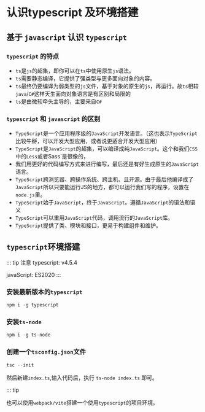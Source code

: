 # 认识typescript 及环境搭建

## 基于 `javascript` 认识 `typescript`

### `typescript` 的特点

* `ts`是`js`的超集，即你可以在`ts`中使用原生`js`语法。
* `ts`需要静态编译，它提供了强类型与更多面向对象的内容。
* `ts`最终仍要编译为弱类型的`js`文件，基于对象的原生的`js`，再运行。故`ts`相较`java`/`C#`这样天生面向对象语言是有区别和局限的
* `ts`是由微软牵头主导的，主要来自`C#`

### `typescript` 和 `javascript` 的区别

* `TypeScript`是一个应用程序级的`JavaScript`开发语言。（这也表示`TypeScript`比较牛掰，可以开发大型应用，或者说更适合开发大型应用）
* `TypeScript`是`JavaScript`的超集，可以编译成纯`JavaScript`。这个和我们`CSS`中的`Less`或者Sass`是很像的，
* 我们用更好的代码编写方式来进行编写，最后还是有好生成原生的`JavaScript`语言。
* `TypeScript`跨浏览器、跨操作系统、跨主机、且开源。由于最后他编译成了`JavaScript`所以只要能运行JS的地方，都可以运行我们写的程序，设置在`node.js`里。
* `TypeScript`始于`JavaScript`，终于`JavaScript`。遵循`JavaScript`的语法和语义
* `TypeScript`可以重用`JavaScript`代码，调用流行的`JavaScript`库。
* `TypeScript`提供了类、模块和接口，更易于构建组件和维护。

## `typescript`环境搭建

::: tip 注意
typescript: v4.5.4

javaScript: ES2020
:::

### 安装最新版本的`typescript`

```js
npm i -g typescript
```

### 安装`ts-node`

```js
npm i -g ts-node
```

### 创建一个`tsconfig.json`文件

```js
tsc --init
```

然后新建`index.ts`,输入代码后，执行 `ts-node index.ts` 即可。

::: tip

也可以使用`webpack/vite`搭建一个使用`typescript`的项目环境。
